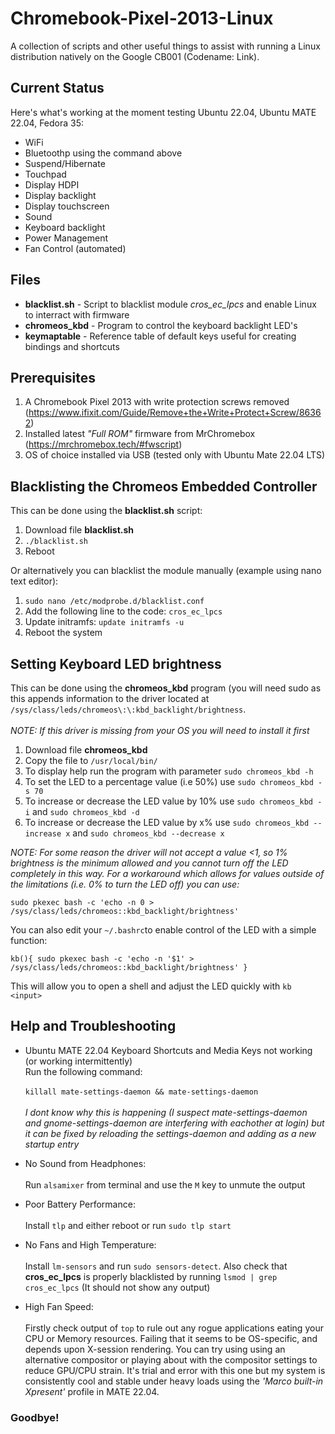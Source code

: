 # Chromebook-Pixel-2013-Linux
A collection of scripts and other useful things to assist with running a Linux distribution natively on the Google CB001 (Codename: Link).

## Current Status
Here's what's working at the moment testing Ubuntu 22.04, Ubuntu MATE 22.04, Fedora 35:

- WiFi
- Bluetoothp using the command above
- Suspend/Hibernate
- Touchpad
- Display HDPI
- Display backlight
- Display touchscreen
- Sound
- Keyboard backlight
- Power Management 
- Fan Control (automated)

## Files
- **blacklist.sh** - Script to blacklist module *cros_ec_lpcs* and enable Linux to interract with firmware
- **chromeos_kbd** - Program to control the keyboard backlight LED's
- **keymaptable** - Reference table of default keys useful for creating bindings and shortcuts

## Prerequisites
1. A Chromebook Pixel 2013 with write protection screws removed (https://www.ifixit.com/Guide/Remove+the+Write+Protect+Screw/86362)
2. Installed latest *"Full ROM"* firmware from MrChromebox (https://mrchromebox.tech/#fwscript)
3. OS of choice installed via USB (tested only with Ubuntu Mate 22.04 LTS)

## Blacklisting the Chromeos Embedded Controller
This can be done using the **blacklist.sh** script:

1. Download file **blacklist.sh**
2. `./blacklist.sh`
3. Reboot

Or alternatively you can blacklist the module manually (example using nano text editor):

1. `sudo nano /etc/modprobe.d/blacklist.conf`
2. Add the following line to the code:
   `cros_ec_lpcs`
3. Update initramfs:
   `update initramfs -u` 
4. Reboot the system

## Setting Keyboard LED brightness
This can be done using the **chromeos_kbd** program (you will need sudo as this appends information to the driver located at `/sys/class/leds/chromeos\:\:kbd_backlight/brightness`. <br/><br/>_NOTE: If this driver is missing from your OS you will need to install it first_

1. Download file **chromeos_kbd**
2. Copy the file to `/usr/local/bin/`
3. To display help run the program with parameter `sudo chromeos_kbd -h`
4. To set the LED to a percentage value (i.e 50%) use `sudo chromeos_kbd -s 70` 
5. To increase or decrease the LED value by 10% use `sudo chromeos_kbd -i` and `sudo chromeos_kbd -d`
6. To increase or decrease the LED value by x% use `sudo chromeos_kbd --increase x` and `sudo chromeos_kbd --decrease x`

_NOTE: For some reason the driver will not accept a value <1, so 1% brightness is the minimum allowed and you cannot turn off the LED completely in this way. For a workaround which allows for values outside of the limitations (i.e. 0% to turn the LED off) you can use:_

`sudo pkexec bash -c 'echo -n 0 > /sys/class/leds/chromeos::kbd_backlight/brightness'`

You can also edit your `~/.bashrc`to enable control of the LED with a simple function:

`kb(){
sudo pkexec bash -c 'echo -n '$1' > /sys/class/leds/chromeos::kbd_backlight/brightness'
}`

This will allow you to open a shell and adjust the LED quickly with `kb <input>`

## Help and Troubleshooting

- Ubuntu MATE 22.04 Keyboard Shortcuts and Media Keys not working (or working intermittently)<br/>Run the following command: <br/><br/>`killall mate-settings-daemon && mate-settings-daemon` <br/><br/>_I dont know why this is happening (I suspect mate-settings-daemon and gnome-settings-daemon are interfering with eachother at login) but it can be fixed by reloading the settings-daemon and adding as a new startup entry_

- No Sound from Headphones: <br/><br/>Run `alsamixer` from terminal and use the `M` key to unmute the output

- Poor Battery Performance:  <br/><br/>Install `tlp` and either reboot or run `sudo tlp start`

- No Fans and High Temperature: <br/><br/>Install `lm-sensors` and run `sudo sensors-detect`. Also check that **cros_ec_lpcs** is properly blacklisted by running `lsmod | grep cros_ec_lpcs` (It should not show any output)

- High Fan Speed: <br/><br/>Firstly check output of `top` to rule out any rogue applications eating your CPU or Memory resources. Failing that it seems to be OS-specific, and depends upon X-session rendering. You can try using using an alternative compositor or playing about with the compositor settings to reduce GPU/CPU strain. It's trial and error with this one but my system is consistently cool and stable under heavy loads using the _'Marco built-in Xpresent'_ profile in MATE 22.04. 

### Goodbye!
